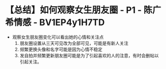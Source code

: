 # 【总结】如何观察女生朋友圈 - P1 - 陈广希情感 - BV1EP4y1H7TD

-   观察女生朋友圈变化可以看出她的心情和关注点
    1.  朋友圈设置从三天可见改为全部可见，可能是有新人关注
    2.  频繁更换头像和名字可能是因为心情不稳定
    3.  发自拍并频繁更新朋友圈可能是为了引起喜欢的人的注意，有时会删帖以引起关注。